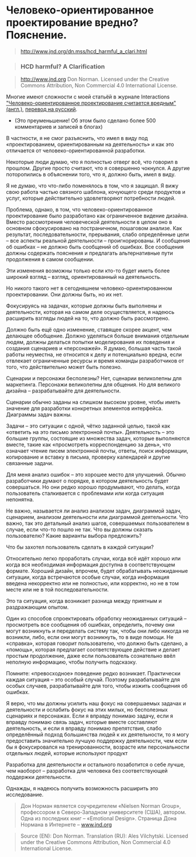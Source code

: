 # Человеко-ориентированное проектирование вредно? Пояснение.

> http://www.jnd.org/dn.mss/hcd_harmful_a_clari.html

> ### HCD harmful? A Clarification

> http://www.jnd.org Don Norman. Licensed under the Creative Commons Attribution, Non Commercial 4.0 International License.

Многие имеют сложности с моей статьёй в журнале Interactions ["Человеко-ориентированное проектирование считается вредным" (англ.)](http://www.jnd.org/dn.mss/human-centered.html), [перевод на русский](./article.ru.md).

- (Это преуменьшение! Об этом было сделано более 500 комментариев и записей в блогах)

В частности, я не смог разъяснить, что имел в виду под «проектированием, ориентированным на деятельность» и как это отличается от человеко-ориентированной разработки.

Некоторые люди думаю, что я полностью отверг всё, что говорил в прошлом. Другие просто считают, что я совершенно чокнулся. А другие поторопились в объяснении того, что я, должно быть, имел в виду.

Я не думаю, что что-либо поменялось в том, что я защищал. Я вижу свою работа частью связного шаблона, кочующего среди продуктов и услуг, которые действительно удовлетворяют потребности людей.

Проблема, однако, в том, что человеко-ориентированное проектирование было разработано как ограниченное видение дизайна. Вместо рассмотрения человеческой деятельности в целом оно в основном сфокусировано на постраничном, пошаговом анализе. Как результат, последовательности, прерывания, слабо определённые цели – все аспекты реальной деятельности – проигнорированы. И сообщения об ошибках – не должно быть сообщений об ошибках. Все сообщения должны содержать пояснения и предлагать альтернативные пути продолжения в самом сообщении.

Эти изменения возможны только если кто-то будет иметь более широкий взгляд – взгляд, ориентированный на деятельность.

Но никого такого нет в сегодняшнем человеко-ориентированном проектировании. Они должны быть, но их нет.

Фокусируясь на задачах, которые должны быть выполнены и деятельности, которая на самом деле осуществляется, я надеюсь расширить взгляды людей на то, что должно быть рассмотрено.

Должно быть ещё одно изменение, ставящее скорее акцент, чем делающее обобщение. Должно уделяться больше внимания отдельным людям, должны делаться попытки моделирования их поведения и создания сценариев и «персонажей». Я думаю, большая часть такой работы неуместна, не относится к делу и потенциально вредна, если отвлекает ограниченные ресурсы и время команды разработчиков от того, что действительно может быть полезно.

Сценарии и персонажи бесполезны? Нет, сценарии великолепны для маркетинга. Персонажи великолепны для общения. Но для великого дизайна – разрабатывайте для деятельности.

Сценарии обычно заданы на слишком высоком уровне, чтобы иметь значение для разработки конкретных элементов интерфейса. Диаграммы задач важны.

Задачи – это ситуации с одной, чётко заданной целью, такой как «ответить на это письмо электронной почты». Деятельность – это большие группы, состоящие из множества задач, которые выполняются вместе, такие как «просмотреть корреспонденцию за день», что означает чтение писем электронной почты, ответы, поиск информации, копирование и вставку в письма, проверку календарей и другие связанные задачи.

Для меня анализ ошибок – это хорошее место для улучшений. Обычно разработчики думают о порядке, в котором деятельность будет совершаться. Но они редко хорошо продумывают, что делать, когда пользователь сталкивается с проблемами или когда ситуация непонятна.

Не важно, называется ли анализ анализом задач, диаграммой задач, сценарием, анализом деятельности или диаграммой деятельности. Что важно, так это детальный анализ шагов, совершаемых пользователем в случае, если что-то пошло не так. Что вы должны сказать пользователю? Какие варианты выбора предложить? 

Что бы захотел пользователь сделать в каждой ситуации?

Относительно легко проработать случаи, когда всё идёт хорошо или когда вся необходимая информация доступна в соответствующем формате. Хороший дизайн, впрочем, будет обрабатывать неожиданные ситуации, когда встречаются особые случаи, когда информация введена некорректно или не полностью, или корректно, но не в том месте или не в той последовательности.

Это та ситуация, когда возникает разница между приятным и раздражающим опытом.

Один из способов спроектировать обработку неожиданных ситуаций – просмотреть все сообщения об ошибках, определить, почему они могут возникнуть и переделать систему так, чтобы они либо никогда не возникли, либо, если они могут возникнуть, то в виде помощи. Не «справка», которая говорит пользователю, что должно быть сделано, а «помощь», которая предлагает соответствующее действие и делает простым продолжение, даже если пользователь сознательно ввёл неполную информацию, чтобы получить подсказку.

Помните: «превосходное» поведение редко возникает. Практически каждая ситуация – это особый случай. Поэтому разрабатывайте для особых случаев, разрабатывайте для того, чтобы изжить сообщения об ошибках.

Я верю, что мы должны усилить наш фокус на совершаемых задачах и деятельности и ослабить фокус на этих милых, но бесполезных сценариях и персонажах. Если я вправду понимаю задачу, если я вправду понимаю связь задач, которые вместе составляют деятельность, и если я вправду понимаю препятствия, слабо определённый подход большинства людей к их деятельности, то я могу предоставить значительно лучшую поддержку деятельности, чем если бы я фокусировался на тренированности, возрасте или персональности отдельных людей, которые используют продукт

Разработка для деятельности и остального позаботится о себе лучше, чем наоборот – разработка для человека без соответствующей поддержки деятельности.

Однажды, я надеюсь получить возможность расширить это исследование.

> Дон Норман является соучредителем «Nielsen Norman Group», профессором в Северо-Западном университете (США), автором. Одна из последних книг – «Emotional Design». Страница Дона Нормана в Интернете – www.jnd.org 

> Source (EN): Don Norman. Translation (RU): Ales Vilchytski. Licensed under the Creative Commons Attribution, Non Commercial 4.0 International License.
